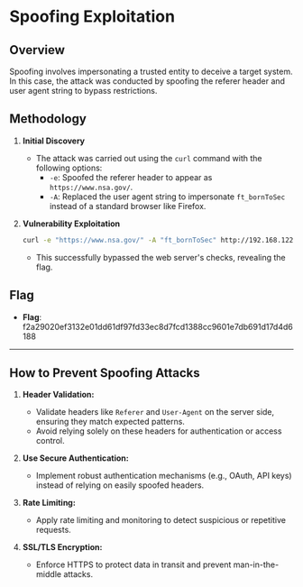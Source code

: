 # Spoofing Exploitation

## Overview

Spoofing involves impersonating a trusted entity to deceive a target system. In this case, the attack was conducted by spoofing the referer header and user agent string to bypass restrictions.

## Methodology

1. **Initial Discovery**

   - The attack was carried out using the `curl` command with the following options:
     - `-e`: Spoofed the referer header to appear as `https://www.nsa.gov/`.
     - `-A`: Replaced the user agent string to impersonate `ft_bornToSec` instead of a standard browser like Firefox.

2. **Vulnerability Exploitation**

   ```bash
   curl -e "https://www.nsa.gov/" -A "ft_bornToSec" http://192.168.122.121/?page=b7e44c7a40c5f80139f0a50f3650fb2bd8d00b0d24667c4c2ca32c88e13b758f
   ```

   - This successfully bypassed the web server's checks, revealing the flag.

## Flag

- **Flag**: f2a29020ef3132e01dd61df97fd33ec8d7fcd1388cc9601e7db691d17d4d6188

---

## How to Prevent Spoofing Attacks

1. **Header Validation:**

   - Validate headers like `Referer` and `User-Agent` on the server side, ensuring they match expected patterns.
   - Avoid relying solely on these headers for authentication or access control.

2. **Use Secure Authentication:**

   - Implement robust authentication mechanisms (e.g., OAuth, API keys) instead of relying on easily spoofed headers.

3. **Rate Limiting:**

   - Apply rate limiting and monitoring to detect suspicious or repetitive requests.

4. **SSL/TLS Encryption:**
   - Enforce HTTPS to protect data in transit and prevent man-in-the-middle attacks.
